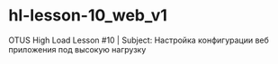 # hl-lesson-10_web_v1
OTUS High Load Lesson #10 | Subject: Настройка конфигурации веб приложения под высокую нагрузку

